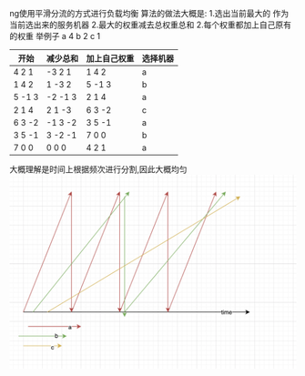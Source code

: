
ng使用平滑分流的方式进行负载均衡
算法的做法大概是:
1.选出当前最大的  作为当前选出来的服务机器
2.最大的权重减去总权重总和
2.每个权重都加上自己原有的权重
举例子  a 4 b 2 c 1

|开始 |减少总和|加上自己权重|选择机器|
|---|---|---|---|
|4 2 1|-3 2 1|1 4 2|a|
|1 4 2|1 -3 2|5 -1 3|b|
|5 -1 3|-2 -1 3|2 1 4|a|
|2 1 4|2 1 -3|6 3 -2|c|
|6 3 -2|-1 3 -2|3 5 -1|a|
|3 5 -1|3 -2 -1|7 0 0|b|
|7 0 0|0 0 0|4 2 1|a|v

大概理解是时间上根据频次进行分割,因此大概均匀
![](../imgs/network/ng_smooth_load.png)